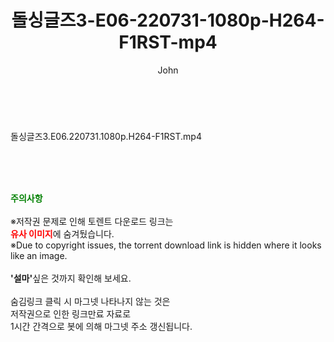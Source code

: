 ﻿---
layout: post
title:  "돌싱글즈3-E06-220731-1080p-H264-F1RST-mp4"
author: John
categories: [ 방송/음악 ]
tags: [  ]
image:  
description: "돌싱글즈3-E06-220731-1080p-H264-F1RST-mp4 torrent 정보 공유"
toc: true
toc_sticky: true
---

<br>
<div class="view-img">
<a class="view_image" href="https://torrentmobile59.com/bbs/view_image.php?fn=%2Fdata%2Ffile%2Fmusic%2F3659260999_JQ65nS8T_51975f0b0e55744369284c344cc98b461191a989.jpg" target="_blank"><img alt="" class="img-tag" content="https://torrentmobile59.com/data/file/music/3659260999_JQ65nS8T_51975f0b0e55744369284c344cc98b461191a989.jpg" itemprop="image" src="https://torrentmobile59.com/data/file/music/thumb-3659260999_JQ65nS8T_51975f0b0e55744369284c344cc98b461191a989_835x2212.jpg"/></a></div><div class="view-content" itemprop="description">
<p>돌싱글즈3.E06.220731.1080p.H264-F1RST.mp4<br/></p> </div>
    
<br><br><br>
<p data-ke-size="size16"><b><span style="color: green;">주의사항</span></b><br /><br />※저작권 문제로 인해 토렌트 다운로드 링크는<br /><b><span style="color: red;">유사 이미지</span></b>에 숨겨뒀습니다.<br />※Due to copyright issues, the torrent download link is hidden where it looks like an image.<br /><br /><b>'설마'</b>싶은 것까지 확인해 보세요.<br /><br />숨김링크 클릭 시 마그넷 나타나지 않는 것은<br />저작권으로 인한 링크만료 자료로<br />1시간 간격으로 봇에 의해 마그넷 주소 갱신됩니다.</p>
